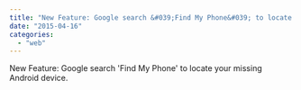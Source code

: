 ```yaml
---
title: "New Feature: Google search &#039;Find My Phone&#039; to locate your missing Android device."
date: "2015-04-16"
categories: 
  - "web"
---
```


New Feature: Google search 'Find My Phone' to locate your missing Android device.
